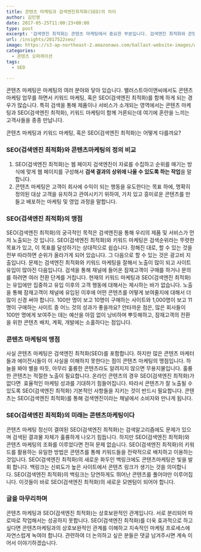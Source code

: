 ```yaml
---
title: 콘텐츠 마케팅과 검색엔진최적화(SEO)의 차이
author: 김민영
date: 2017-05-25T11:00:23+00:00
type: post
excerpt: '검색엔진 최적화는 콘텐츠 마케팅에서 중요한 부분입니다. 검색엔진 최적화와 콘텐츠 마케팅의 차이와 관계를 알아봅니다.'
url: /insights/2017522seo/
image: https://s3-ap-northeast-2.amazonaws.com/ballast-website-images/wp-content/uploads/2017/02/15110119/img-3.png
categories:
  - 콘텐츠 오퍼레이션
tags:
  - SEO

---
```

콘텐츠 마케팅은 마케팅의 여러 분야와 닿아 있습니다. 밸러스트아이앤씨에서도 콘텐츠 마케팅 업무를 하면서 키워드 마케팅, 혹은 SEO(검색엔진 최적화)를 함께 하게 되는 경우가 많습니다. 특히 검색을 통해 제품이나 서비스가 소개되는 영역에서는 콘텐츠 마케팅과 SEO(검색엔진 최적화), 키워드 마케팅이 함께 거론되는데 여기에 혼란을 느끼는 고객사들을 종종 만납니다.

콘텐츠 마케팅과 키워드 마케팅, 혹은 SEO(검색엔진 최적화)는 어떻게 다를까요?

### SEO(검색엔진 최적화)와 콘텐츠마케팅의 정의 비교

1. SEO(검색엔진 최적화)는 웹 페이지 검색엔진이 자료를 수집하고 순위를 매기는 방식에 맞게 웹 페이지를 구성해서 **검색 결과의 상위에 나올 수 있도록 하는 작업**을 말합니다.
2. 콘텐츠 마케팅은 고객이 회사에 수익이 되는 행동을 유도한다는 목표 하에, 명확히 정의된 대상 고객을 유치하고 관여시키기 위하여, 가치 있고 흥미로운 콘텐츠를 만들고 배포하는 마케팅 및 영업 과정을 말합니다.

### SEO(검색엔진 최적화)의 맹점
SEO(검색엔진 최적화)의 궁극적인 목적은 검색엔진을 통해 우리의 제품 및 서비스가 먼저 노출되는 것 입니다. SEO(검색엔진 최적화)와 키워드 마케팅은 검색순위라는 뚜렷한 목표가 있고, 이 목표를 달성하기는 상대적으로 쉽습니다. 정해진 대로, 할 수 있는 것을 전부 따라하면 순위가 올라가게 되어 있습니다. 그 다음으로 할 수 있는 것은 광고비 지출입니다.
문제는 검색엔진 최적화와 키워드 마케팅을 잘해서 노출이 많이 되고 사이트 유입이 많아진 다음입니다. 검색을 통해 채널에 들어온 잠재고객이 구매를 하거나 문의를 하려면 여러 전환 단계를 거칩니다. 현재의 키워드 마케팅과 SEO(검색엔진 최적화)는 유입에만 집중하고 유입 이후의 고객 행동에 대해서는 제시하는 바가 없습니다.
노출을 통해 잠재고객이 채널에 유입된 이후에 어떤 콘텐츠를 어떻게 보여줄지에 대해서 더 많이 신경 써야 합니다. 100만 명이 보고 10명이 구매하는 사이트와 1,000명이 보고 11명이 구매하는 사이트 중 어느 것의 성과가 좋을까요?
안타까운 점은, 많은 회사들이 100만 명에게 보여주는 데는 예산을 아낌 없이 낭비하며 뿌듯해하고, 잠재고객의 전환을 위한 콘텐츠 배치, 계획, 개발에는 소홀하다는 점입니다.

### 콘텐츠 마케팅의 맹점
사실 콘텐츠 마케팅은 검색엔진 최적화(SEO)를 포함합니다. 하지만 많은 콘텐츠 마케터들과 에이전시들이 이 사실을 이해하지 못한다는 점이 콘텐츠 마케팅의 맹점입니다.
하늘을 봐야 별을 따듯, 아무리 훌륭한 콘텐츠라도 알려지지 않으면 무용지물입니다. 훌륭한 콘텐츠는 적절한 노출이 필요합니다. 온라인 콘텐츠의 경우 SEO(검색엔진 최적화)가 없다면  효율적인 마케팅 성과를 기대하기 힘들어집니다. 따라서 콘텐츠가 잘 노출될 수 있도록 SEO(검색엔진 최적화) 기본적인 사항들을 지키는 것이 반드시 필요합니다.
콘텐츠는 SEO(검색엔진 최적화)를 통해 검색엔진이라는 채널에서 소비자와 만나게 됩니다.

### SEO(검색엔진 최적화)의 미래는 콘텐츠마케팅이다
콘텐츠 마케팅 정신이 결여된 SEO(검색엔진 최적화)는 검색알고리즘에도 문제가 있으며 검색된 결과물 자체가 훌륭하게 나오기 힘듭니다. 하지만 SEO(검색엔진 최적화)와 콘텐츠 마케팅의 조화를 이루었다면 전혀 문제 없습니다. SEO(검색엔진 최적화)의 키워드를 활용하는 유일한 방법은 콘텐츠를 통해 키워드들을 전략적으로 배치하고 이용하는 것입니다.
SEO(검색엔진 최적화)의 새로운 화두인 백링크에도 콘텐츠마케팅은 빛을 발휘 합니다. 백링크는 신뢰도가 높은 사이트에서 콘텐츠 링크가 생기는 것을 의미합니다. SEO(검색엔진 최적화)의 백링크는 당연하게도 뛰어난 콘텐츠를 풀어야만 이루어집니다. 이것들이 바로 SEO(검색엔진 최적화)의 새로운 모멘텀이 되어야 합니다.

### 글을 마무리하며
콘텐츠 마케팅과 SEO(검색엔진 최적화)는 상호보완적인 관계입니다. 서로 분리되어 따로따로 작업해서는 성공하지 못합니다. SEO(검색엔진 최적화)를 더욱 효과적으로 하고 싶다면 콘텐츠마케팅과의 상호보완적인 관계를 이해하고 지속적인 마케팅 프로세스에 자연스럽게 녹여야 합니다.
관련하여 더 논의하고 싶은 분들은 댓글 남겨주시면 계속 이어서 이야기하겠습니다.